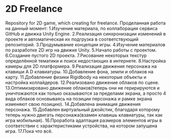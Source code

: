 # 2D Freelance
Repository for 2D game, which creating for freelance.
Проделанная работа на данный момент:
1.Изучение материала, по коллаборации сервиса GitHub и движка Unity Engine.
2.Реализация синхронизации изменений в проекте и автоматическая их подгрузка в соответствующий репозиторий.
3.Продумывание концепции игры.
4.Изучение материалов по разработке 2D игр на движке Unity.
5.Начало работы с проектом.
6.Создание пустого 2D проекта.
7.Рисование некоторых текстур определённой тематики и поиск недостающих в интернете.
8.Настройка камеры для 2D платформера.
9.Реализация движения персонажа на клавиши A D клавиатуры.
10.Добавление фона, земли и облаков на карту.
11.Добавление физики Rigidbody на некоторые объекты и настройка коллайдеров.
12.Реализовано движение облаков по сцене.
13.Оптимизировано движение облаков(теперь они не геририруются и уничтожаются как только оказываются за пределами экрана, а просто 4 вида облаков основываясь на позиции персонажа и рамке экрана изменяют свою позицию).
14.Добавлена анимация движения персонажа.
15.Добавлен виртуальный джойстик, благодаря которому теперь нужно двигать персонажа(взамен клавишь клавиатуры, так как игра мобильная).
16.Проработа адаптация размеров элементов игры в соответствии с характеристиками устройства, на котором запущена игра.
17.Пока что всё.
